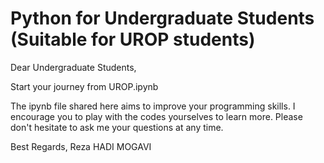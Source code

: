 # Python for Undergraduate Students (Suitable for UROP students)
  Dear Undergraduate Students, 
  
  Start your journey from UROP.ipynb
  
  The ipynb file shared here aims to improve your programming skills. I encourage you to play with the codes yourselves to learn more.
  Please don't hesitate to ask me your questions at any time.
  
Best Regards,
Reza HADI MOGAVI
